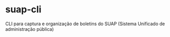 # suap-cli
CLI para captura e organização de boletins do SUAP (Sistema Unificado de administração pública) 
